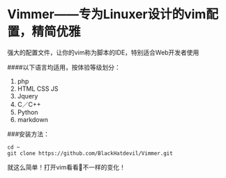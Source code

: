 # Vimmer——专为Linuxer设计的vim配置，精简优雅
强大的配置文件，让你的vim称为脚本的IDE，特别适合Web开发者使用

####以下语言均适用，按体验等级划分：
1. php
2. HTML CSS JS
3. Jquery
4. C／C++
5. Python
6. markdown

###安装方法：
```
cd ~
git clone https://github.com/BlackHatdevil/Vimmer.git
```
就这么简单！打开vim看看👀不一样的变化！
